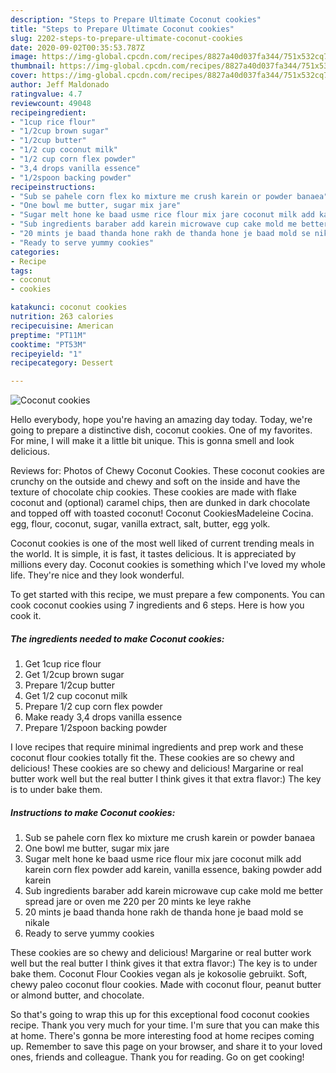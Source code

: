 ```yaml
---
description: "Steps to Prepare Ultimate Coconut cookies"
title: "Steps to Prepare Ultimate Coconut cookies"
slug: 2202-steps-to-prepare-ultimate-coconut-cookies
date: 2020-09-02T00:35:53.787Z
image: https://img-global.cpcdn.com/recipes/8827a40d037fa344/751x532cq70/coconut-cookies-recipe-main-photo.jpg
thumbnail: https://img-global.cpcdn.com/recipes/8827a40d037fa344/751x532cq70/coconut-cookies-recipe-main-photo.jpg
cover: https://img-global.cpcdn.com/recipes/8827a40d037fa344/751x532cq70/coconut-cookies-recipe-main-photo.jpg
author: Jeff Maldonado
ratingvalue: 4.7
reviewcount: 49048
recipeingredient:
- "1cup rice flour"
- "1/2cup brown sugar"
- "1/2cup butter"
- "1/2 cup coconut milk"
- "1/2 cup corn flex powder"
- "3,4 drops vanilla essence"
- "1/2spoon backing powder"
recipeinstructions:
- "Sub se pahele corn flex ko mixture me crush karein or powder banaea"
- "One bowl me butter, sugar mix jare"
- "Sugar melt hone ke baad usme rice flour mix jare coconut milk add karein corn flex powder add karein, vanilla essence, baking powder add karein"
- "Sub ingredients baraber add karein microwave cup cake mold me better spread jare or oven me 220 per 20 mints ke leye rakhe"
- "20 mints je baad thanda hone rakh de thanda hone je baad mold se nikale"
- "Ready to serve yummy cookies"
categories:
- Recipe
tags:
- coconut
- cookies

katakunci: coconut cookies 
nutrition: 263 calories
recipecuisine: American
preptime: "PT11M"
cooktime: "PT53M"
recipeyield: "1"
recipecategory: Dessert

---
```



![Coconut cookies](https://img-global.cpcdn.com/recipes/8827a40d037fa344/751x532cq70/coconut-cookies-recipe-main-photo.jpg)

Hello everybody, hope you're having an amazing day today. Today, we're going to prepare a distinctive dish, coconut cookies. One of my favorites. For mine, I will make it a little bit unique. This is gonna smell and look delicious.

Reviews for: Photos of Chewy Coconut Cookies. These coconut cookies are crunchy on the outside and chewy and soft on the inside and have the texture of chocolate chip cookies. These cookies are made with flake coconut and (optional) caramel chips, then are dunked in dark chocolate and topped off with toasted coconut! Coconut CookiesMadeleine Cocina. egg, flour, coconut, sugar, vanilla extract, salt, butter, egg yolk.

Coconut cookies is one of the most well liked of current trending meals in the world. It is simple, it is fast, it tastes delicious. It is appreciated by millions every day. Coconut cookies is something which I've loved my whole life. They're nice and they look wonderful.


To get started with this recipe, we must prepare a few components. You can cook coconut cookies using 7 ingredients and 6 steps. Here is how you cook it.

<!--inarticleads1-->

##### The ingredients needed to make Coconut cookies:

1. Get 1cup rice flour
1. Get 1/2cup brown sugar
1. Prepare 1/2cup butter
1. Get 1/2 cup coconut milk
1. Prepare 1/2 cup corn flex powder
1. Make ready 3,4 drops vanilla essence
1. Prepare 1/2spoon backing powder


I love recipes that require minimal ingredients and prep work and these coconut flour cookies totally fit the. These cookies are so chewy and delicious! These cookies are so chewy and delicious! Margarine or real butter work well but the real butter I think gives it that extra flavor:) The key is to under bake them. 

<!--inarticleads2-->

##### Instructions to make Coconut cookies:

1. Sub se pahele corn flex ko mixture me crush karein or powder banaea
1. One bowl me butter, sugar mix jare
1. Sugar melt hone ke baad usme rice flour mix jare coconut milk add karein corn flex powder add karein, vanilla essence, baking powder add karein
1. Sub ingredients baraber add karein microwave cup cake mold me better spread jare or oven me 220 per 20 mints ke leye rakhe
1. 20 mints je baad thanda hone rakh de thanda hone je baad mold se nikale
1. Ready to serve yummy cookies


These cookies are so chewy and delicious! Margarine or real butter work well but the real butter I think gives it that extra flavor:) The key is to under bake them. Coconut Flour Cookies vegan als je kokosolie gebruikt. Soft, chewy paleo coconut flour cookies. Made with coconut flour, peanut butter or almond butter, and chocolate. 

So that's going to wrap this up for this exceptional food coconut cookies recipe. Thank you very much for your time. I'm sure that you can make this at home. There's gonna be more interesting food at home recipes coming up. Remember to save this page on your browser, and share it to your loved ones, friends and colleague. Thank you for reading. Go on get cooking!
